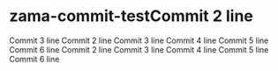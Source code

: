 # zama-commit-testCommit 2 line
Commit 3 line
Commit 2 line
Commit 3 line
Commit 4 line
Commit 5 line
Commit 6 line
Commit 2 line
Commit 3 line
Commit 4 line
Commit 5 line
Commit 6 line
